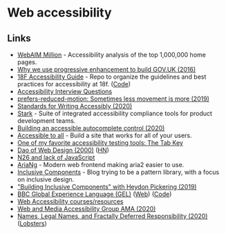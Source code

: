 # Web accessibility

## Links

- [WebAIM Million](https://webaim.org/projects/million/) - Accessibility analysis of the top 1,000,000 home pages.
- [Why we use progressive enhancement to build GOV.UK (2016)](https://technology.blog.gov.uk/2016/09/19/why-we-use-progressive-enhancement-to-build-gov-uk/)
- [18F Accessibility Guide](https://accessibility.18f.gov/) - Repo to organize the guidelines and best practices for accessibility at 18f. ([Code](https://github.com/18F/accessibility))
- [Accessibility Interview Questions](https://github.com/scottaohara/accessibility_interview_questions#readme)
- [prefers-reduced-motion: Sometimes less movement is more (2019)](https://web.dev/prefers-reduced-motion/)
- [Standards for Writing Accessibly (2020)](https://alistapart.com/article/standards-for-writing-accessibly/)
- [Stark](https://www.getstark.co/) - Suite of integrated accessibility compliance tools for product development teams.
- [Building an accessible autocomplete control (2020)](https://adamsilver.io/articles/building-an-accessible-autocomplete-control/)
- [Accessible to all](https://web.dev/accessible/) - Build a site that works for all of your users.
- [One of my favorite accessibility testing tools: The Tab Key](https://www.matuzo.at/blog/testing-with-tab/)
- [Dao of Web Design (2000)](https://alistapart.com/article/dao/) ([HN](https://news.ycombinator.com/item?id=22521557))
- [N26 and lack of JavaScript](https://hugogiraudel.com/2020/01/20/n26-and-lack-of-javascript/)
- [AriaNg](https://github.com/mayswind/AriaNg) - Modern web frontend making aria2 easier to use.
- [Inclusive Components](https://inclusive-components.design/) - Blog trying to be a pattern library, with a focus on inclusive design.
- ["Building Inclusive Components" with Heydon Pickering (2019)](https://www.youtube.com/watch?v=C7uX6uvHnlQ&t=1020s)
- [BBC Global Experience Language (GEL)](https://bbc.github.io/gel/) ([Web](https://www.bbc.co.uk/gel)) ([Code](https://github.com/bbc/gel))
- [Web Accessibility courses/resources](https://www.reddit.com/r/webdev/comments/aqm6l4/i_cant_find_a_single_web_accessibility_course/)
- [Web and Media Accessibility Group AMA (2020)](https://hashnode.com/post/the-web-and-media-accessibility-group-ama-ck9wy7s5w01j4nbs1kle8k7gn)
- [Names, Legal Names, and Fractally Deferred Responsibility (2020)](https://nora.codes/post/names-legal-names-and-fractally-deferred-responsibility/) ([Lobsters](https://lobste.rs/s/61iy3h/names_legal_names_fractally_deferred))
